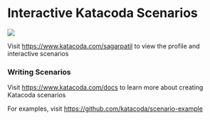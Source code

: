 # Interactive Katacoda Scenarios

[![](http://shields.katacoda.com/katacoda/sagarpatil/count.svg)](https://www.katacoda.com/sagarpatil "Get your profile on Katacoda.com")

Visit https://www.katacoda.com/sagarpatil to view the profile and interactive scenarios

### Writing Scenarios
Visit https://www.katacoda.com/docs to learn more about creating Katacoda scenarios

For examples, visit https://github.com/katacoda/scenario-example

